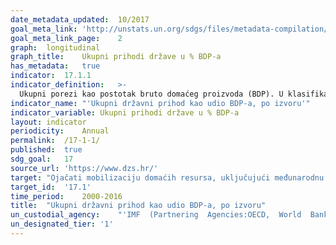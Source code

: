 ```yaml
---	
date_metadata_updated:	10/2017
goal_meta_link:	'http://unstats.un.org/sdgs/files/metadata-compilation/Metadata-Goal-17.pdf'
goal_meta_link_page:	2
graph:	longitudinal
graph_title:	Ukupni prihodi države u % BDP-a
has_metadata:	true
indicator:	17.1.1
indicator_definition:	>-
  Ukupni porezi kao postotak bruto domaćeg proizvoda (BDP). U klasifikaciji OECD pojam "porezi" definira se kao obvezna nerevidirana plaćanja općoj državi. Definicija vlade slijedi sustav Sustava nacionalnih računa (SNA) za 2008. godinu. Važni dijelovi konceptualnog okvira SNAs i njegove definicije različitih sektora gospodarstva odrazili su se u klasifikaciji poreza OECD-a. Podaci se pretežno bilježe na obračunskoj osnovi. Podaci o poreznim prihodima bilježe se bez nadoknađivanja administrativnih troškova vezanih uz naplatu poreza. BDP također prati definiciju koja se koristi u SNA. Metodologija koja se koristi za sastavljanje interno usporedivih statistika prihoda OECD-a pomno je razvijena i profinjena kroz konzultacije s nacionalnim statističarima i donositeljima poreznih politika više od 40 godina. Ona se i dalje razvija.
indicator_name:	"'Ukupni državni prihod kao udio BDP-a, po izvoru'"
indicator_variable:	Ukupni prihodi države u % BDP-a
layout:	indicator
periodicity:	Annual
permalink:	/17-1-1/
published:	true
sdg_goal:	17
source_url:	'https://www.dzs.hr/'
target:	"Ojačati mobilizaciju domaćih resursa, uključujući međunarodnu potporu zemljama u razvoju, kako bi se poboljšale domaće mogućnosti za prikupljanje poreza i drugih prihoda."
target_id:	'17.1'
time_period:	2000-2016
title:	"Ukupni državni prihod kao udio BDP-a, po izvoru"
un_custodial_agency:	"'IMF  (Partnering  Agencies:OECD,  World  Bank)'"
un_designated_tier:	'1'
---	
```


